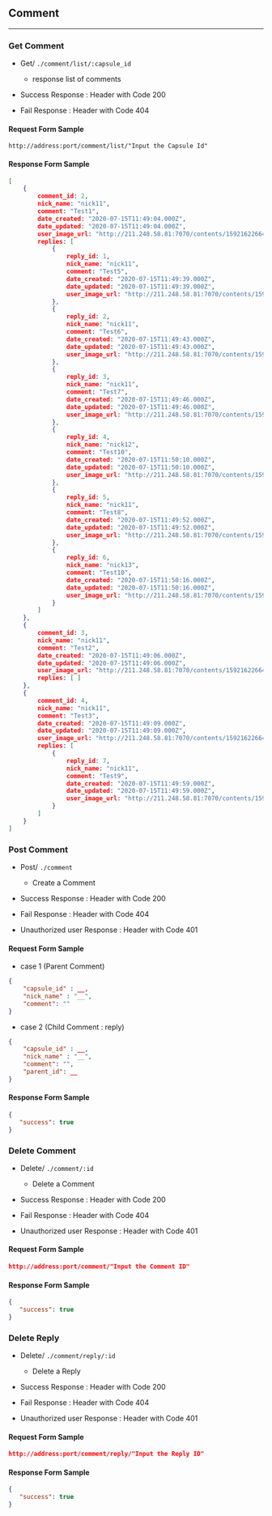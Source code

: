 ## Comment

---

### Get Comment

- Get/ `./comment/list/:capsule_id`
  - response list of comments

- Success Response : Header with Code 200
- Fail Response : Header with Code 404 

#### Request Form Sample

```
http://address:port/comment/list/"Input the Capsule Id"
```

#### Response Form Sample

```json
[
    {
        comment_id: 2,
        nick_name: "nick11",
        comment: "Test1",
        date_created: "2020-07-15T11:49:04.000Z",
        date_updated: "2020-07-15T11:49:04.000Z",
        user_image_url: "http://211.248.58.81:7070/contents/1592162266492.jpg",
        replies: [
            {
                reply_id: 1,
                nick_name: "nick11",
                comment: "Test5",
                date_created: "2020-07-15T11:49:39.000Z",
                date_updated: "2020-07-15T11:49:39.000Z",
                user_image_url: "http://211.248.58.81:7070/contents/1592162266492.jpg"
            },
            {
                reply_id: 2,
                nick_name: "nick11",
                comment: "Test6",
                date_created: "2020-07-15T11:49:43.000Z",
                date_updated: "2020-07-15T11:49:43.000Z",
                user_image_url: "http://211.248.58.81:7070/contents/1592162266492.jpg"
            },
            {
                reply_id: 3,
                nick_name: "nick11",
                comment: "Test7",
                date_created: "2020-07-15T11:49:46.000Z",
                date_updated: "2020-07-15T11:49:46.000Z",
                user_image_url: "http://211.248.58.81:7070/contents/1592162266492.jpg"
            },
            {
                reply_id: 4,
                nick_name: "nick12",
                comment: "Test10",
                date_created: "2020-07-15T11:50:10.000Z",
                date_updated: "2020-07-15T11:50:10.000Z",
                user_image_url: "http://211.248.58.81:7070/contents/1592162405325.jpg"
            },
            {
                reply_id: 5,
                nick_name: "nick11",
                comment: "Test8",
                date_created: "2020-07-15T11:49:52.000Z",
                date_updated: "2020-07-15T11:49:52.000Z",
                user_image_url: "http://211.248.58.81:7070/contents/1592162266492.jpg"
            },
            {
                reply_id: 6,
                nick_name: "nick13",
                comment: "Test10",
                date_created: "2020-07-15T11:50:16.000Z",
                date_updated: "2020-07-15T11:50:16.000Z",
                user_image_url: "http://211.248.58.81:7070/contents/1592162490258.jpg"
            }
        ]
    },
    {
        comment_id: 3,
        nick_name: "nick11",
        comment: "Test2",
        date_created: "2020-07-15T11:49:06.000Z",
        date_updated: "2020-07-15T11:49:06.000Z",
        user_image_url: "http://211.248.58.81:7070/contents/1592162266492.jpg",
        replies: [ ]
    },
    {
        comment_id: 4,
        nick_name: "nick11",
        comment: "Test3",
        date_created: "2020-07-15T11:49:09.000Z",
        date_updated: "2020-07-15T11:49:09.000Z",
        user_image_url: "http://211.248.58.81:7070/contents/1592162266492.jpg",
        replies: [
            {
                reply_id: 7,
                nick_name: "nick11",
                comment: "Test9",
                date_created: "2020-07-15T11:49:59.000Z",
                date_updated: "2020-07-15T11:49:59.000Z",
                user_image_url: "http://211.248.58.81:7070/contents/1592162266492.jpg"
            }
        ]
    }
]
```

### Post Comment

- Post/ `./comment`
  - Create a Comment

- Success Response : Header with Code 200
- Fail Response : Header with Code 404 
- Unauthorized user Response : Header with Code 401

#### Request Form Sample

- case 1 (Parent Comment)

```json
{
    "capsule_id" : __,
    "nick_name" : "__",
    "comment": ""
}
```

- case 2 (Child Comment : reply)

```json
{
    "capsule_id" : __,
    "nick_name" : "__",
    "comment": "",
    "parent_id": __
}
```

#### Response Form Sample

```json
{
   "success": true
}
```

### Delete Comment

- Delete/ `./comment/:id`
  - Delete a Comment

- Success Response : Header with Code 200
- Fail Response : Header with Code 404 
- Unauthorized user Response : Header with Code 401

#### Request Form Sample

```json
http://address:port/comment/"Input the Comment ID"
```

#### Response Form Sample

```json
{
   "success": true
}
```

### Delete Reply

- Delete/ `./comment/reply/:id`
  - Delete a Reply

- Success Response : Header with Code 200
- Fail Response : Header with Code 404 
- Unauthorized user Response : Header with Code 401

#### Request Form Sample

```json
http://address:port/comment/reply/"Input the Reply ID"
```

#### Response Form Sample

```json
{
   "success": true
}
```